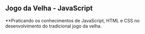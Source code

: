 ## Jogo da Velha - JavaScript

**Praticando os conhecimentos de JavaScript, HTML e CSS no desenvolvimento do tradicional jogo da velha.
